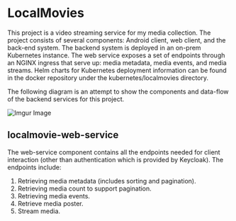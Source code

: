 <h1>LocalMovies</h1>

This project is a video streaming service for my media collection. The project consists of
several components: Android client, web client, and the back-end system. The backend system
is deployed in an on-prem Kubernetes instance. The web service exposes a set of endpoints
through an NGINX ingress that serve up: media metadata, media events, and media streams. Helm 
charts for Kubernetes deployment information can be found in the docker repository under the 
kubernetes/localmovies directory.

The following diagram is an attempt to show the components and data-flow of the backend
services for this project.

![Imgur Image](https://imgur.com/4hVN0WZ.png)

<h2>localmovie-web-service</h2>

The web-service component contains all the endpoints needed for client interaction 
(other than authentication which is provided by Keycloak). The endpoints include:

1) Retrieving media metadata (includes sorting and pagination).
2) Retrieving media count to support pagination.
3) Retrieving media events.
4) Retrieve media poster.
5) Stream media.
